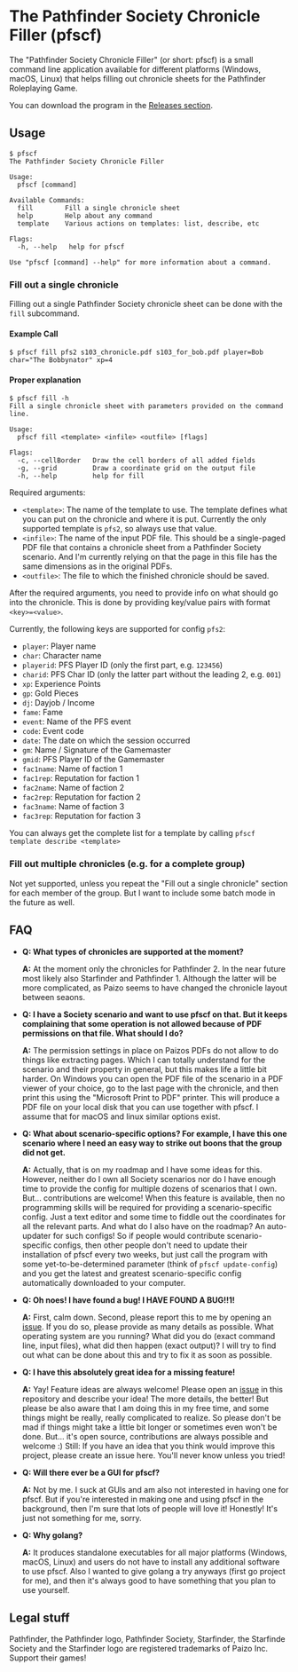 # The Pathfinder Society Chronicle Filler (pfscf)

The "Pathfinder Society Chronicle Filler" (or short: pfscf) is a small command line application available for different platforms (Windows, macOS, Linux) that helps filling out chronicle sheets for the Pathfinder Roleplaying Game.

You can download the program in the [Releases section](https://github.com/Blesmol/pfscf/releases).

## Usage

```
$ pfscf
The Pathfinder Society Chronicle Filler

Usage:
  pfscf [command]

Available Commands:
  fill        Fill a single chronicle sheet
  help        Help about any command
  template    Various actions on templates: list, describe, etc

Flags:
  -h, --help   help for pfscf

Use "pfscf [command] --help" for more information about a command.
```

### Fill out a single chronicle

Filling out a single Pathfinder Society chronicle sheet can be done with the `fill` subcommand.

#### Example Call
```
$ pfscf fill pfs2 s103_chronicle.pdf s103_for_bob.pdf player=Bob char="The Bobbynator" xp=4
```

#### Proper explanation

```
$ pfscf fill -h
Fill a single chronicle sheet with parameters provided on the command line.

Usage:
  pfscf fill <template> <infile> <outfile> [flags]

Flags:
  -c, --cellBorder   Draw the cell borders of all added fields
  -g, --grid         Draw a coordinate grid on the output file
  -h, --help         help for fill
```

Required arguments:
* `<template>`: The name of the template to use. The template defines what you can put on the chronicle and where it is put. Currently the only supported template is `pfs2`, so always use that value.
* `<infile>`: The name of the input PDF file. This should be a single-paged PDF file that contains a chronicle sheet from a Pathfinder Society scenario. And I'm currently relying on that the page in this file has the same dimensions as in the original PDFs.
* `<outfile>`: The file to which the finished chronicle should be saved.

After the required arguments, you need to provide info on what should go into the chronicle. This is done by providing key/value pairs with format `<key>=<value>`.

Currently, the following keys are supported for config `pfs2`:
* `player`: Player name
* `char`: Character name
* `playerid`: PFS Player ID (only the first part, e.g. `123456`)
* `charid`: PFS Char ID (only the latter part without the leading 2, e.g. `001`)
* `xp`: Experience Points
* `gp`: Gold Pieces
* `dj`: Dayjob / Income
* `fame`: Fame
* `event`: Name of the PFS event
* `code`: Event code
* `date`: The date on which the session occurred
* `gm`: Name / Signature of the Gamemaster
* `gmid`: PFS Player ID of the Gamemaster
* `fac1name`: Name of faction 1
* `fac1rep`: Reputation for faction 1
* `fac2name`: Name of faction 2
* `fac2rep`: Reputation for faction 2
* `fac3name`: Name of faction 3
* `fac3rep`: Reputation for faction 3

You can always get the complete list for a template by calling `pfscf template describe <template>`

### Fill out multiple chronicles (e.g. for a complete group)

Not yet supported, unless you repeat the "Fill out a single chronicle" section for each member of the group. But I want to include some batch mode in the future as well.

## FAQ

* **Q: What types of chronicles are supported at the moment?**

  **A:** At the moment only the chronicles for Pathfinder 2. In the near future most likely also Starfinder and Pathfinder 1. Although the latter will be more complicated, as Paizo seems to have changed the chronicle layout between seaons.

* **Q: I have a Society scenario and want to use pfscf on that. But it keeps complaining that some operation is not allowed because of PDF permissions on that file. What should I do?**

  **A:** The permission settings in place on Paizos PDFs do not allow to do things like extracting pages. Which I can totally understand for the scenario and their property in general, but this makes life a little bit harder. On Windows you can open the PDF file of the scenario in a PDF viewer of your choice, go to the last page with the chronicle, and then print this using the "Microsoft Print to PDF" printer. This will produce a PDF file on your local disk that you can use together with pfscf. I assume that for macOS and linux similar options exist.

* **Q: What about scenario-specific options? For example, I have this one scenario where I need an easy way to strike out boons that the group did not get.**

  **A:** Actually, that is on my roadmap and I have some ideas for this. However, neither do I own all Society scenarios nor do I have enough time to provide the config for multiple dozens of scenarios that I own. But... contributions are welcome! When this feature is available, then no programming skills will be required for providing a scenario-specific config. Just a text editor and some time to fiddle out the coordinates for all the relevant parts. And what do I also have on the roadmap? An auto-updater for such configs! So if people would contribute scenario-specific configs, then other people don't need to update their installation of pfscf every two weeks, but just call the program with some yet-to-be-determined parameter (think of `pfscf update-config`) and you get the latest and greatest scenario-specific config automatically downloaded to your computer.

* **Q: Oh noes! I have found a bug! I HAVE FOUND A BUG!!1!**

  **A:** First, calm down. Second, please report this to me by opening an [issue](https://github.com/Blesmol/pfscf/issues). If you do so, please provide as many details as possible. What operating system are you running? What did you do (exact command line, input files), what did then happen (exact output)? I will try to find out what can be done about this and try to fix it as soon as possible.

* **Q: I have this absolutely great idea for a missing feature!**

  **A:** Yay! Feature ideas are always welcome! Please open an [issue](https://github.com/Blesmol/pfscf/issues) in this repository and describe your idea! The more details, the better! But please be also aware that I am doing this in my free time, and some things might be really, really complicated to realize. So please don't be mad if things might take a little bit longer or sometimes even won't be done. But... it's open source, contributions are always possible and welcome :) Still: If you have an idea that you think would improve this project, please create an issue here. You'll never know unless you tried!

* **Q: Will there ever be a GUI for pfscf?**

  **A:** Not by me. I suck at GUIs and am also not interested in having one for pfscf. But if you're interested in making one and using pfscf in the background, then I'm sure that lots of people will love it! Honestly! It's just not something for me, sorry.

* **Q: Why golang?**

  **A:** It produces standalone executables for all major platforms (Windows, macOS, Linux) and users do not have to install any additional software to use pfscf. Also I wanted to give golang a try anyways (first go project for me), and then it's always good to have something that you plan to use yourself.

## Legal stuff

Pathfinder, the Pathfinder logo, Pathfinder Society, Starfinder, the Starfinde Society and the Starfinder logo are registered trademarks of Paizo Inc. Support their games!
